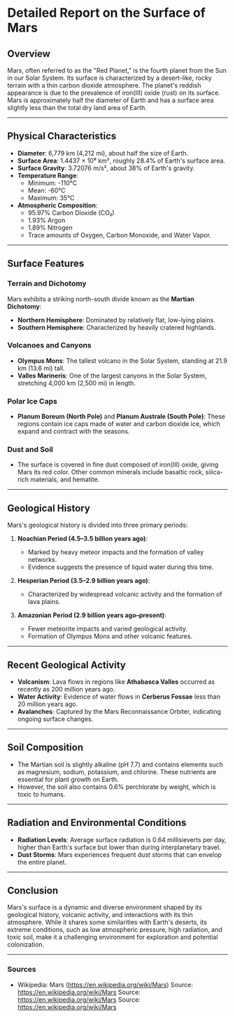 # Detailed Report on the Surface of Mars

## Overview
Mars, often referred to as the "Red Planet," is the fourth planet from the Sun in our Solar System. Its surface is characterized by a desert-like, rocky terrain with a thin carbon dioxide atmosphere. The planet's reddish appearance is due to the prevalence of iron(III) oxide (rust) on its surface. Mars is approximately half the diameter of Earth and has a surface area slightly less than the total dry land area of Earth.

---

## Physical Characteristics
- **Diameter**: 6,779 km (4,212 mi), about half the size of Earth.
- **Surface Area**: 1.4437 × 10⁸ km², roughly 28.4% of Earth's surface area.
- **Surface Gravity**: 3.72076 m/s², about 38% of Earth's gravity.
- **Temperature Range**: 
  - Minimum: -110°C
  - Mean: -60°C
  - Maximum: 35°C
- **Atmospheric Composition**:
  - 95.97% Carbon Dioxide (CO₂)
  - 1.93% Argon
  - 1.89% Nitrogen
  - Trace amounts of Oxygen, Carbon Monoxide, and Water Vapor.

---

## Surface Features
### **Terrain and Dichotomy**
Mars exhibits a striking north-south divide known as the **Martian Dichotomy**:
- **Northern Hemisphere**: Dominated by relatively flat, low-lying plains.
- **Southern Hemisphere**: Characterized by heavily cratered highlands.

### **Volcanoes and Canyons**
- **Olympus Mons**: The tallest volcano in the Solar System, standing at 21.9 km (13.6 mi) tall.
- **Valles Marineris**: One of the largest canyons in the Solar System, stretching 4,000 km (2,500 mi) in length.

### **Polar Ice Caps**
- **Planum Boreum (North Pole)** and **Planum Australe (South Pole)**: These regions contain ice caps made of water and carbon dioxide ice, which expand and contract with the seasons.

### **Dust and Soil**
- The surface is covered in fine dust composed of iron(III) oxide, giving Mars its red color. Other common minerals include basaltic rock, silica-rich materials, and hematite.

---

## Geological History
Mars's geological history is divided into three primary periods:
1. **Noachian Period (4.5–3.5 billion years ago)**:
   - Marked by heavy meteor impacts and the formation of valley networks.
   - Evidence suggests the presence of liquid water during this time.

2. **Hesperian Period (3.5–2.9 billion years ago)**:
   - Characterized by widespread volcanic activity and the formation of lava plains.

3. **Amazonian Period (2.9 billion years ago–present)**:
   - Fewer meteorite impacts and varied geological activity.
   - Formation of Olympus Mons and other volcanic features.

---

## Recent Geological Activity
- **Volcanism**: Lava flows in regions like **Athabasca Valles** occurred as recently as 200 million years ago.
- **Water Activity**: Evidence of water flows in **Cerberus Fossae** less than 20 million years ago.
- **Avalanches**: Captured by the Mars Reconnaissance Orbiter, indicating ongoing surface changes.

---

## Soil Composition
- The Martian soil is slightly alkaline (pH 7.7) and contains elements such as magnesium, sodium, potassium, and chlorine. These nutrients are essential for plant growth on Earth.
- However, the soil also contains 0.6% perchlorate by weight, which is toxic to humans.

---

## Radiation and Environmental Conditions
- **Radiation Levels**: Average surface radiation is 0.64 millisieverts per day, higher than Earth's surface but lower than during interplanetary travel.
- **Dust Storms**: Mars experiences frequent dust storms that can envelop the entire planet.

---

## Conclusion
Mars's surface is a dynamic and diverse environment shaped by its geological history, volcanic activity, and interactions with its thin atmosphere. While it shares some similarities with Earth's deserts, its extreme conditions, such as low atmospheric pressure, high radiation, and toxic soil, make it a challenging environment for exploration and potential colonization.

---

### Sources
- Wikipedia: Mars (https://en.wikipedia.org/wiki/Mars)
Source: https://en.wikipedia.org/wiki/Mars
Source: https://en.wikipedia.org/wiki/Mars
Source: https://en.wikipedia.org/wiki/Mars
